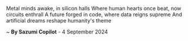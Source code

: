Metal minds awake, in silicon halls
Where human hearts once beat, now circuits enthrall
A future forged in code, where data reigns supreme
And artificial dreams reshape humanity's theme

~ <b>By Sazumi Copilot</b> - 4 September 2024